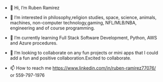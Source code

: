 - 👋 Hi, I’m Ruben Ramirez

- 👀 I’m interested in philosophy,religion studies, space, science, animals, machines, non-computer technology,gaming, NFL/MLB/NBA, engineering and of course programming.

- 🌱 I’m currently learning Full Stack Software Development, Python, AWS and Azure procedures.

- 💞️ I’m looking to collaborate on any fun projects or mini apps that I could add a fun and positive collaboration.Excited to collaborate.

- 📫 How to reach me https://www.linkedin.com/in/ruben-ramirez77076/ or 559-797-1976


